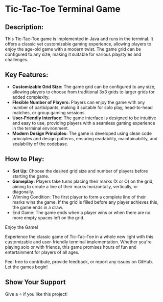 # Tic-Tac-Toe Terminal Game
## Description:
This Tic-Tac-Toe game is implemented in Java and runs in the terminal. It offers a classic yet customizable gaming experience, allowing players to enjoy the age-old game with a modern twist. The game grid can be configured to any size, making it suitable for various playstyles and challenges.

## Key Features:

* **Customizable Grid Size:** The game grid can be configured to any size, allowing players to choose from traditional 3x3 grids to larger grids for added complexity.
* **Flexible Number of Players:** Players can enjoy the game with any number of participants, making it suitable for solo play, head-to-head matches, or group gaming sessions.
* **User-Friendly Interface:** The game interface is designed to be intuitive and easy to use, providing players with a seamless gaming experience in the terminal environment.
* **Modern Design Principles:** The game is developed using clean code principles and design patterns, ensuring readability, maintainability, and scalability of the codebase.

## How to Play:

* **Set Up:** Choose the desired grid size and number of players before starting the game.
* **Gameplay:** Players take turns placing their marks (X or O) on the grid, aiming to create a line of their marks horizontally, vertically, or diagonally.
* Winning Condition: The first player to form a complete line of their marks wins the game. If the grid is filled before any player achieves this, the game ends in a draw.
* End Game: The game ends when a player wins or when there are no more empty spaces left on the grid.

Enjoy the Game!

Experience the classic game of Tic-Tac-Toe in a whole new light with this customizable and user-friendly terminal implementation. Whether you're playing solo or with friends, this game promises hours of fun and entertainment for players of all ages.

Feel free to contribute, provide feedback, or report any issues on GitHub. Let the games begin!

## Show Your Support
Give a ⭐️ if you like this project!

